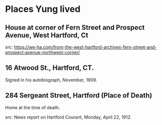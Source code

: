 # Places Yung lived



## House at corner of Fern Street and Prospect Avenue, West Hartford, Ct

src: https://we-ha.com/from-the-west-hartford-archives-fern-street-and-prospect-avenue-northwest-corner/




## 16 Atwood St., Hartford, CT. 

Signed in his autobiograph, November, 1909.



## 284 Sergeant Street, Hartford (Place of Death)

Home at the time of death. 

src: News report on Hartford Courant, Monday, April 22, 1912.




